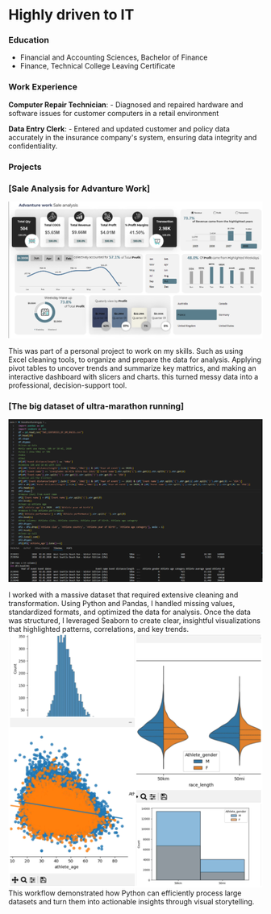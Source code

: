 # Highly driven to IT

### Education
- Financial and Accounting Sciences, Bachelor of Finance
- Finance, Technical College Leaving Certificate

### Work Experience
**Computer Repair Technician**: - Diagnosed and repaired hardware and software issues for customer computers in a retail environment

**Data Entry Clerk**: - Entered and updated customer and policy data accurately in the insurance company's system, ensuring data integrity and confidentiality. 

### Projects
### [Sale Analysis for Advanture Work]
![image img](/Images/ExcelDashboard.png)

This was part of a personal project to work on my skills. Such as using Excel cleaning tools, to organize and prepare the data for analysis. Applying pivot tables to uncover trends and summarize key mattrics, and making an interactive dashboard with slicers and charts. this turned messy data into a professional, decision-support tool.

### [The big dataset of ultra-marathon running]
![image alt](/Images/Python.png)

I worked with a massive dataset that required extensive cleaning and transformation. Using Python and Pandas, I handled missing values, standardized formats, and optimized the data for analysis. Once the data was structured, I leveraged Seaborn to create clear, insightful visualizations that highlighted patterns, correlations, and key trends.
![image alt](/Images/allcharts.png) This workflow demonstrated how Python can efficiently process large datasets and turn them into actionable insights through visual storytelling.





